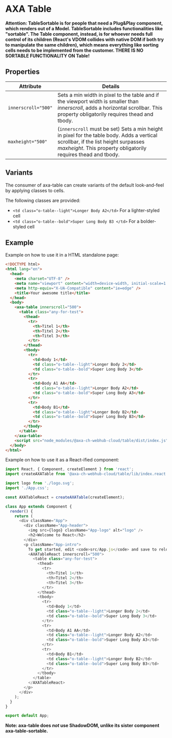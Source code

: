 # AXA Table

**Attention: TableSortable is for people that need a Plug&Play component, which renders out of a Model. TableSortable includes functionalities like "sortable". The Table component, instead, is for whoever needs full control of its children (React's VDOM collides with native DOM if both try to manipulate the same children), which means everything like sorting cells needs to be implemented from the customer. THERE IS NO SORTABLE FUNCTIONALITY ON Table!**

## Properties

| Attribute           | Details                                                                                                                                                                                              |
| ------------------- | ---------------------------------------------------------------------------------------------------------------------------------------------------------------------------------------------------- |
| `innerscroll="500"` | Sets a min width in pixel to the table and if the viewport width is smaller than _innerscroll_, adds a horizontal scrollbar. This property obligatorily requires thead and tbody.                    |
| `maxheight="500"`   | (`innerscroll` must be set) Sets a min height in pixel for the table body. Adds a vertical scrollbar, if the list height surpasses _maxheight_. This property obligatorily requires thead and tbody. |

## Variants

The consumer of axa-table can create variants of the default look-and-feel by applying classes to cells.

The following classes are provided:

- `<td class="o-table--light">Longer Body A2</td>` For a lighter-styled cell
- `<td class="o-table--bold">Super Long Body B3 </td>` For a bolder-styled cell

## Example

Example on how to use it in a HTML standalone page:

```html
<!DOCTYPE html>
<html lang="en">
  <head>
    <meta charset="UTF-8" />
    <meta name="viewport" content="width=device-width, initial-scale=1.0" />
    <meta http-equiv="X-UA-Compatible" content="ie=edge" />
    <title>Your awesome title</title>
  </head>
  <body>
    <axa-table innerscroll="500">
      <table class="any-for-test">
        <thead>
          <tr>
            <th>Titel 1</th>
            <th>Titel 2</th>
            <th>Titel 3</th>
          </tr>
        </thead>
        <tbody>
          <tr>
            <td>Body 1</td>
            <td class="o-table--light">Longer Body 2</td>
            <td class="o-table--bold">Super Long Body 3</td>
          </tr>
          <tr>
            <td>Body A1 AA</td>
            <td class="o-table--light">Longer Body A2</td>
            <td class="o-table--bold">Super Long Body A3</td>
          </tr>
          <tr>
            <td>Body B1</td>
            <td class="o-table--light">Longer Body B2</td>
            <td class="o-table--bold">Super Long Body B3</td>
          </tr>
        </tbody>
      </table>
    </axa-table>
    <script src="node_modules/@axa-ch-webhub-cloud/table/dist/index.js"></script>
  </body>
</html>
```

Example on how to use it as a React-ified component:

```js
import React, { Component, createElement } from 'react';
import createAXATable from '@axa-ch-webhub-cloud/table/lib/index.react';

import logo from './logo.svg';
import './App.css';

const AXATableReact = createAXATable(createElement);

class App extends Component {
  render() {
    return (
      <div className="App">
        <div className="App-header">
          <img src={logo} className="App-logo" alt="logo" />
          <h2>Welcome to React</h2>
        </div>
        <p className="App-intro">
          To get started, edit <code>src/App.js</code> and save to reload.
          <AXATableReact innerscroll="500">
            <table class="any-for-test">
              <thead>
                <tr>
                  <th>Titel 1</th>
                  <th>Titel 2</th>
                  <th>Titel 3</th>
                </tr>
              </thead>
              <tbody>
                <tr>
                  <td>Body 1</td>
                  <td class="o-table--light">Longer Body 2</td>
                  <td class="o-table--bold">Super Long Body 3</td>
                </tr>
                <tr>
                  <td>Body A1 AA</td>
                  <td class="o-table--light">Longer Body A2</td>
                  <td class="o-table--bold">Super Long Body A3</td>
                </tr>
                <tr>
                  <td>Body B1</td>
                  <td class="o-table--light">Longer Body B2</td>
                  <td class="o-table--bold">Super Long Body B3</td>
                </tr>
              </tbody>
            </table>
          </AXATableReact>
        </p>
      </div>
    );
  }
}

export default App;
```

**Note: axa-table does _not_ use ShadowDOM, unlike its sister component axa-table-sortable.**
